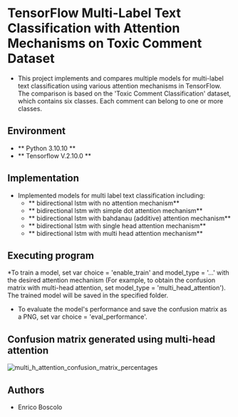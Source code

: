 # TensorFlow Multi-Label Text Classification with Attention Mechanisms on Toxic Comment Dataset

* This project implements and compares multiple models for multi-label text classification using various attention mechanisms in TensorFlow.
 The comparison is based on the 'Toxic Comment Classification' dataset, which contains six classes. Each comment can belong to one or more classes.


## Environment
* ** Python 3.10.10 **
* ** Tensorflow V.2.10.0 **

## Implementation
* Implemented models for multi label text classification including:
	- ** bidirectional lstm with no attention mechanism**
	- ** bidirectional lstm with simple dot attention mechanism**
	- ** bidirectional lstm with bahdanau (additive) attention mechanism**
	- ** bidirectional lstm with single head attention mechanism**
	- ** bidirectional lstm with multi head attention mechanism**




## Executing program
*To train a model, set var choice = 'enable_train' and model_type = '...' with the desired attention mechanism (For example, to obtain the confusion matrix with multi-head attention, set model_type = 'multi_head_attention'). The trained model will be saved in the specified folder.
* To evaluate the model's performance and save the confusion matrix as a PNG, set var choice = 'eval_performance'.

## Confusion matrix generated using multi-head attention

![multi_h_attention_confusion_matrix_percentages](https://github.com/user-attachments/assets/456baec8-5e8e-42d8-be12-f79c03680086)


## Authors

* Enrico Boscolo

